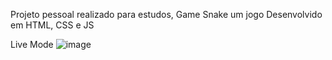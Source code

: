 
Projeto pessoal realizado para estudos, Game Snake um jogo Desenvolvido em HTML, CSS e JS 

<a url="https://maarola.github.io/Snake__Game/">Live Mode</a>
![image](https://github.com/Maarola/Snake__Game/assets/126696230/b64a1d63-7a59-4dcd-8bf0-1da9bbfed1ab)



